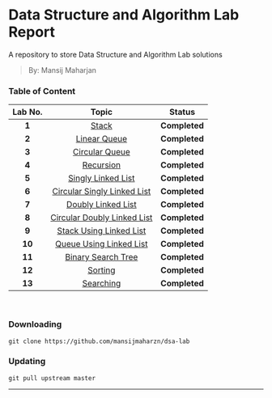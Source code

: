 # Data Structure and Algorithm Lab Report
A repository to store Data Structure and Algorithm Lab solutions
> By: Mansij Maharjan


### Table of Content
|  **Lab No.** |           **Topic**           |   **Status**  |
|:------------:|:-----------------------------:|:-------------:|
|   **1**      | [Stack]                       | **Completed** |
|   **2**      | [Linear Queue]                | **Completed** |
|   **3**      | [Circular Queue]              | **Completed** |
|   **4**      | [Recursion]                   | **Completed** |
|   **5**      | [Singly Linked List]          | **Completed** |
|   **6**      | [Circular Singly Linked List] | **Completed** |
|   **7**      | [Doubly Linked List]          | **Completed** |
|   **8**      | [Circular Doubly Linked List] | **Completed** |
|   **9**      | [Stack Using Linked List]     | **Completed** |
|   **10**     | [Queue Using Linked List]     | **Completed** |
|   **11**     | [Binary Search Tree]          | **Completed** |
|   **12**     | [Sorting]                     | **Completed** |
|   **13**     | [Searching]                   | **Completed** |

<br />

### Downloading
```
git clone https://github.com/mansijmaharzn/dsa-lab
```

### Updating
```
git pull upstream master
```

---
[Stack]: https://github.com/mansijmaharzn/dsa-lab/tree/master/lab-1
[Linear Queue]: https://github.com/mansijmaharzn/dsa-lab/tree/master/lab-2
[Circular Queue]: https://github.com/mansijmaharzn/dsa-lab/tree/master/lab-3
[Recursion]: https://github.com/mansijmaharzn/dsa-lab/tree/master/lab-4
[Singly Linked List]: https://github.com/mansijmaharzn/dsa-lab/tree/master/lab-5
[Circular Singly Linked List]: https://github.com/mansijmaharzn/dsa-lab/tree/master/lab-6
[Doubly Linked List]: https://github.com/mansijmaharzn/dsa-lab/tree/master/lab-7
[Circular Doubly Linked List]: https://github.com/mansijmaharzn/dsa-lab/tree/master/lab-8
[Stack Using Linked List]: https://github.com/mansijmaharzn/dsa-lab/tree/master/lab-9
[Queue Using Linked List]: https://github.com/mansijmaharzn/dsa-lab/tree/master/lab-10
[Binary Search Tree]: https://github.com/mansijmaharzn/dsa-lab/tree/master/lab-11
[Sorting]: https://github.com/mansijmaharzn/dsa-lab/tree/master/lab-12
[Searching]: https://github.com/mansijmaharzn/dsa-lab/tree/master/lab-13